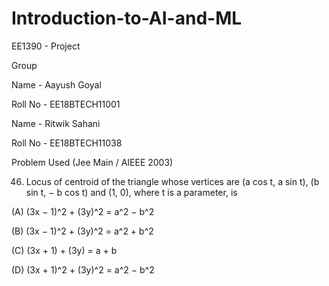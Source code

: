 # Introduction-to-AI-and-ML
EE1390 - Project

Group

Name - Aayush Goyal

Roll No - EE18BTECH11001


Name - Ritwik Sahani

Roll No - EE18BTECH11038





Problem Used (Jee Main / AIEEE 2003)

46. Locus of centroid of the triangle whose vertices are (a cos t, a sin t), (b sin t, − b cos t) and
(1, 0), where t is a parameter, is


(A) (3x − 1)^2 + (3y)^2 = a^2 − b^2

(B) (3x − 1)^2 + (3y)^2 = a^2 + b^2

(C) (3x + 1) + (3y) = a + b

(D) (3x + 1)^2 + (3y)^2 = a^2 − b^2
